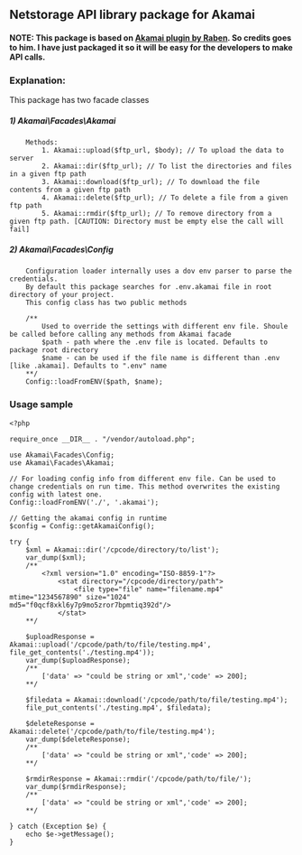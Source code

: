 ## Netstorage API library package for Akamai

#### NOTE: This package is based on [Akamai plugin by Raben](https://github.com/raben/Akamai/). So credits goes to him. I have just packaged it so it will be easy for the developers to make API calls.

### Explanation:
This package has two facade classes

##### 1) Akamai\Facades\Akamai

        Methods:
            1. Akamai::upload($ftp_url, $body); // To upload the data to server
            2. Akamai::dir($ftp_url); // To list the directories and files in a given ftp path
            3. Akamai::download($ftp_url); // To download the file contents from a given ftp path
            4. Akamai::delete($ftp_url); // To delete a file from a given ftp path
            5. Akamai::rmdir($ftp_url); // To remove directory from a given ftp path. [CAUTION: Directory must be empty else the call will fail]
        
##### 2) Akamai\Facades\Config
       
        Configuration loader internally uses a dov env parser to parse the credentials.
        By default this package searches for .env.akamai file in root directory of your project.
        This config class has two public methods

        /**
            Used to override the settings with different env file. Shoule be called before calling any methods from Akamai facade
            $path - path where the .env file is located. Defaults to package root directory
            $name - can be used if the file name is different than .env [like .akamai]. Defaults to ".env" name
        **/
        Config::loadFromENV($path, $name);
        
### Usage sample

    <?php

    require_once __DIR__ . "/vendor/autoload.php";

    use Akamai\Facades\Config;
    use Akamai\Facades\Akamai;

    // For loading config info from different env file. Can be used to change credentials on run time. This method overwrites the existing config with latest one.
    Config::loadFromENV('./', '.akamai');

    // Getting the akamai config in runtime
    $config = Config::getAkamaiConfig();

    try {
        $xml = Akamai::dir('/cpcode/directory/to/list');
        var_dump($xml);
        /**
            <?xml version="1.0" encoding="ISO-8859-1"?>
                <stat directory="/cpcode/directory/path">
                    <file type="file" name="filename.mp4" mtime="1234567890" size="1024" md5="f0qcf8xkl6y7p9mo5zror7bpmtiq392d"/>
                </stat>
        **/

        $uploadResponse = Akamai::upload('/cpcode/path/to/file/testing.mp4', file_get_contents('./testing.mp4'));
        var_dump($uploadResponse);
        /**
            ['data' => "could be string or xml",'code' => 200];
        **/
        
        $filedata = Akamai::download('/cpcode/path/to/file/testing.mp4');
        file_put_contents('./testing.mp4', $filedata);

        $deleteResponse = Akamai::delete('/cpcode/path/to/file/testing.mp4');
        var_dump($deleteResponse);
        /**
            ['data' => "could be string or xml",'code' => 200];
        **/

        $rmdirResponse = Akamai::rmdir('/cpcode/path/to/file/');
        var_dump($rmdirResponse);
        /**
            ['data' => "could be string or xml",'code' => 200];
        **/

    } catch (Exception $e) {
        echo $e->getMessage();
    }